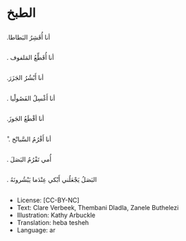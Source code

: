 # الطبخ

##
 .أنا أُقَشِرُ البَطاطا

##
 . أنا أُقَطِّعُ المَلفوف 

##
   .أنا أَبْشُرُ الجَزَرَ 

##
 . أنا أَغْسِلُ الفَصُولْيا 

##
 .أنا أقْطَعُ الجَوزَ 

##
 ْ . أنا أَفْرُمُ السَّبانْخ 

##
 . أُمي تَفْرُمُ البَصَلَ 

##
  . البَصَلُ يَجْعَلُني أَبْكي عِنْدَما يَبْشُرونَهُ 

##
* License: [CC-BY-NC]
* Text: Clare Verbeek, Thembani Dladla, Zanele Buthelezi
* Illustration: Kathy Arbuckle
* Translation: heba tesheh
* Language: ar
